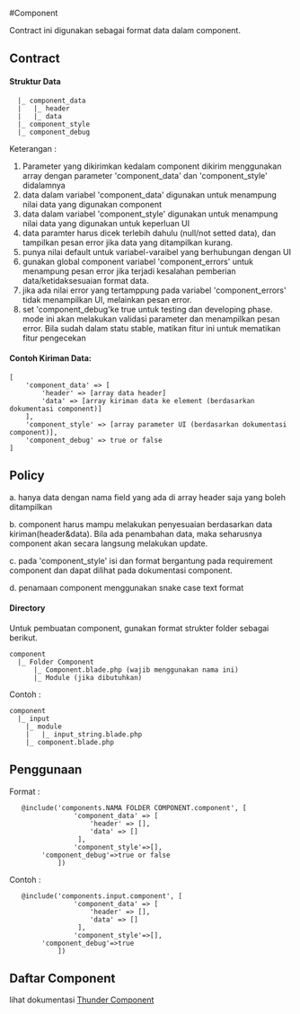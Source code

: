 #Component

Contract ini digunakan sebagai format data dalam component.

## Contract

#### Struktur Data
      |_ component_data
      |   |_ header
      |   |_ data
      |_ component_style
      |_ component_debug

Keterangan :

1. Parameter yang dikirimkan kedalam component dikirim menggunakan array dengan parameter 'component_data' dan 'component_style' didalamnya
2. data dalam variabel 'component_data' digunakan untuk menampung nilai data yang digunakan component
3. data dalam variabel 'component_style' digunakan untuk menampung nilai data yang digunakan untuk keperluan UI
4. data paramter harus dicek terlebih dahulu (null/not setted data), dan tampilkan pesan error jika data yang ditampilkan kurang.
5. punya nilai default untuk variabel-varaibel yang berhubungan dengan UI
6. gunakan global component variabel 'component_errors' untuk menampung pesan error jika terjadi kesalahan pemberian data/ketidaksesuaian format data.
7. jika ada nilai error yang tertamppung pada variabel 'component_errors' tidak menampilkan UI, melainkan pesan error.
8. set 'component_debug'ke true untuk testing dan developing phase. mode ini akan melakukan validasi parameter dan menampilkan pesan error. Bila sudah dalam statu stable, matikan fitur ini untuk mematikan fitur pengecekan 

#### Contoh Kiriman Data:
	[
		'component_data' => [
			'header' => [array data header]
			'data' => [array kiriman data ke element (berdasarkan dokumentasi component)]
		],
		'component_style' => [array parameter UI (berdasarkan dokumentasi component)],
		'component_debug' => true or false
	]

## Policy

a. hanya data dengan nama field yang ada di array header saja yang boleh ditampilkan 

b. component harus mampu melakukan penyesuaian berdasarkan data kiriman(header&data). Bila ada penambahan data, maka seharusnya component akan secara langsung melakukan update.

c. pada 'component_style' isi dan format bergantung pada requirement component dan dapat dilihat pada dokumentasi component.

d. penamaan component menggunakan snake case text format

#### Directory

Untuk pembuatan component, gunakan format strukter folder sebagai berikut.

    component
      |_ Folder Component
      	  |_ Component.blade.php (wajib menggunakan nama ini)
          |_ Module (jika dibutuhkan)
      
Contoh :

    component
      |_ input
		|_ module
		|	|_ input_string.blade.php
		|_ component.blade.php

## Penggunaan

Format :

       @include('components.NAMA FOLDER COMPONENT.component', [
                    'component_data' => [
                        'header' => [],
                        'data' => []
                     ],
                    'component_style'=>[],
		    'component_debug'=>true or false
                ])

Contoh :

       @include('components.input.component', [
                    'component_data' => [
                        'header' => [],
                        'data' => []
                     ],
                    'component_style'=>[],
		    'component_debug'=>true
                ])

## Daftar Component
lihat dokumentasi [Thunder Component](https://github.com/ThunderID/ThunderComponents/blob/master/README.md)
